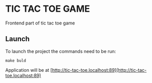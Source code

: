 # TIC TAC TOE GAME
Frontend part of tic tac toe game

## Launch
To launch the project the commands need to be run:

``
make buld
``

Application will be at [http://tic-tac-toe.localhost:89](http://tic-tac-toe.localhost:89)
